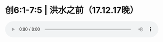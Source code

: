 # 创6:1-7:5 | 洪水之前（17.12.17晚）

<audio style="width: 100%;" preload="false" controls controlslist="nodownload"><source src="http://file.simai.life/audio/mp3/old/18128.mp3" type="audio/mpeg">Your browser does not support the audio element.</audio>


